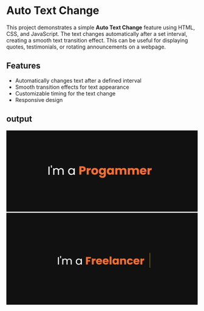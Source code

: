 # Auto Text Change

This project demonstrates a simple **Auto Text Change** feature using HTML, CSS, 
and JavaScript. The text changes automatically after a set interval, creating a smooth text transition effect. 
This can be useful for displaying quotes, testimonials, or rotating announcements on a webpage.

## Features

- Automatically changes text after a defined interval
- Smooth transition effects for text appearance
- Customizable timing for the text change
- Responsive design

## output
![demoOutput](./Assets/image.png)
![demoOutput](./Assets/image1.png)

